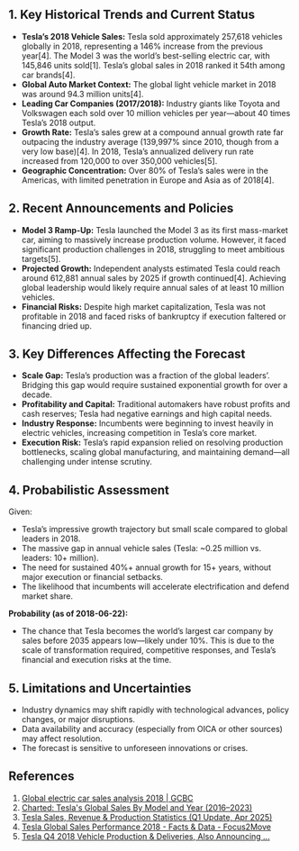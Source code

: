 ## 1. Key Historical Trends and Current Status

- **Tesla’s 2018 Vehicle Sales:** Tesla sold approximately 257,618 vehicles globally in 2018, representing a 146% increase from the previous year[4]. The Model 3 was the world’s best-selling electric car, with 145,846 units sold[1]. Tesla’s global sales in 2018 ranked it 54th among car brands[4].
- **Global Auto Market Context:** The global light vehicle market in 2018 was around 94.3 million units[4].
- **Leading Car Companies (2017/2018):** Industry giants like Toyota and Volkswagen each sold over 10 million vehicles per year—about 40 times Tesla’s 2018 output.
- **Growth Rate:** Tesla’s sales grew at a compound annual growth rate far outpacing the industry average (139,997% since 2010, though from a very low base)[4]. In 2018, Tesla’s annualized delivery run rate increased from 120,000 to over 350,000 vehicles[5].
- **Geographic Concentration:** Over 80% of Tesla’s sales were in the Americas, with limited penetration in Europe and Asia as of 2018[4].

## 2. Recent Announcements and Policies

- **Model 3 Ramp-Up:** Tesla launched the Model 3 as its first mass-market car, aiming to massively increase production volume. However, it faced significant production challenges in 2018, struggling to meet ambitious targets[5].
- **Projected Growth:** Independent analysts estimated Tesla could reach around 612,881 annual sales by 2025 if growth continued[4]. Achieving global leadership would likely require annual sales of at least 10 million vehicles.
- **Financial Risks:** Despite high market capitalization, Tesla was not profitable in 2018 and faced risks of bankruptcy if execution faltered or financing dried up.

## 3. Key Differences Affecting the Forecast

- **Scale Gap:** Tesla’s production was a fraction of the global leaders’. Bridging this gap would require sustained exponential growth for over a decade.
- **Profitability and Capital:** Traditional automakers have robust profits and cash reserves; Tesla had negative earnings and high capital needs.
- **Industry Response:** Incumbents were beginning to invest heavily in electric vehicles, increasing competition in Tesla’s core market.
- **Execution Risk:** Tesla’s rapid expansion relied on resolving production bottlenecks, scaling global manufacturing, and maintaining demand—all challenging under intense scrutiny.

## 4. Probabilistic Assessment

Given:

- Tesla’s impressive growth trajectory but small scale compared to global leaders in 2018.
- The massive gap in annual vehicle sales (Tesla: ~0.25 million vs. leaders: 10+ million).
- The need for sustained 40%+ annual growth for 15+ years, without major execution or financial setbacks.
- The likelihood that incumbents will accelerate electrification and defend market share.

**Probability (as of 2018-06-22):**
- The chance that Tesla becomes the world’s largest car company by sales before 2035 appears low—likely under 10%. This is due to the scale of transformation required, competitive responses, and Tesla’s financial and execution risks at the time.

## 5. Limitations and Uncertainties

- Industry dynamics may shift rapidly with technological advances, policy changes, or major disruptions.
- Data availability and accuracy (especially from OICA or other sources) may affect resolution.
- The forecast is sensitive to unforeseen innovations or crises.

## References

1. [Global electric car sales analysis 2018 | GCBC](https://www.goodcarbadcar.net/global-electric-car-sales-analysis-2018/)
2. [Charted: Tesla's Global Sales By Model and Year (2016–2023)](https://www.visualcapitalist.com/charted-teslas-global-sales-by-model-and-year-2016-2023/)
3. [Tesla Sales, Revenue & Production Statistics (Q1 Update, Apr 2025)](https://tridenstechnology.com/tesla-sales-statistics/)
4. [Tesla Global Sales Performance 2018 - Facts & Data - Focus2Move](https://www.focus2move.com/tesla-global-2/)
5. [Tesla Q4 2018 Vehicle Production & Deliveries, Also Announcing ...](https://ir.tesla.com/press-release/tesla-q4-2018-vehicle-production-deliveries-also-announcing-2000)